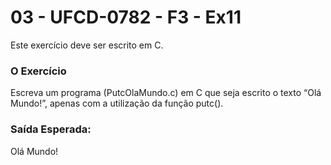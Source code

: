 # 03 - UFCD-0782 - F3 - Ex11
Este exercício deve ser escrito em C.

### O Exercício
Escreva um programa (PutcOlaMundo.c) em C que seja escrito o texto “Olá Mundo!”, apenas com a utilização da função putc().

### Saída Esperada:
   
Olá Mundo!




